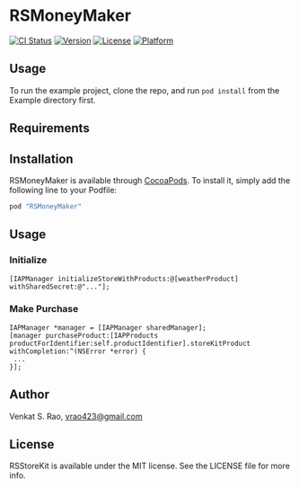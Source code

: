# RSMoneyMaker

[![CI Status](https://travis-ci.org/raostudios/RSMoneyMaker.svg?branch=master)](https://travis-ci.org/raostudios/RSMoneyMaker)
[![Version](https://img.shields.io/cocoapods/v/RSMoneyMaker.svg?style=flat)](http://cocoapods.org/pods/RSMoneyMaker)
[![License](https://img.shields.io/cocoapods/l/RSMoneyMaker.svg?style=flat)](http://cocoapods.org/pods/RSMoneyMaker)
[![Platform](https://img.shields.io/cocoapods/p/RSMoneyMaker.svg?style=flat)](http://cocoapods.org/pods/RSMoneyMaker)

## Usage

To run the example project, clone the repo, and run `pod install` from the Example directory first.

## Requirements

## Installation

RSMoneyMaker is available through [CocoaPods](http://cocoapods.org). To install
it, simply add the following line to your Podfile:

```ruby
pod "RSMoneyMaker"
```

## Usage

### Initialize

```
[IAPManager initializeStoreWithProducts:@[weatherProduct] withSharedSecret:@"..."];
```
### Make Purchase

``` 
IAPManager *manager = [IAPManager sharedManager];
[manager purchaseProduct:[IAPProducts productForIdentifier:self.productIdentifier].storeKitProduct withCompletion:^(NSError *error) {
 ...
}];
```

## Author

Venkat S. Rao, vrao423@gmail.com

## License

RSStoreKit is available under the MIT license. See the LICENSE file for more info.
